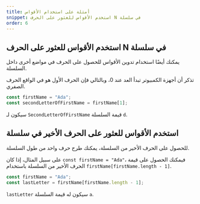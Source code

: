 ```yaml
---
title: أمثلة على استخدام الأقواس
snippet: استخدم الأقواس للعثور على الحرف N في سلسلة
order: 6
---
```


## استخدم الأقواس للعثور على الحرف N في سلسلة

يمكنك أيضًا استخدام تدوين الأقواس للحصول على الحرف في مواضع أخرى داخل السلسلة.

تذكر أن أجهزة الكمبيوتر تبدأ العد عند 0، وبالتالي فإن الحرف الأول هو في الواقع
الحرف الصفري.

```js
const firstName = "Ada";
const secondLetterOfFirstName = firstName[1];
```

سيكون لـ `SecondLetterOfFirstName` قيمة السلسلة `d`.

## استخدم الأقواس للعثور على الحرف الأخير في سلسلة

للحصول على الحرف الأخير من السلسلة، يمكنك طرح حرف واحد من طول السلسلة.

على سبيل المثال، إذا كان `const firstName = "Ada"`، فيمكنك الحصول على قيمة الحرف
الأخير من السلسلة باستخدام `firstName[firstName.length - 1]`.

```js
const firstName = "Ada";
const lastLetter = firstName[firstName.length - 1];
```

`lastLetter` سيكون له قيمة السلسلة `a`.

<!-- quiz make use get the char last the last letter -->
<!--
const firstName = "Augusta";
const thirdToLastLetter = firstName[firstName.length - 3];
 -->
